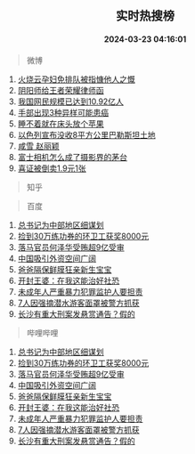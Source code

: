 <div align="center"><h2>实时热搜榜</h2><h4>2024-03-23 04:16:01</h4></div>

> 微博  

1. [火烧云孕妇免排队被指慷他人之慨](https://s.weibo.com/weibo?q=%23%E7%81%AB%E7%83%A7%E4%BA%91%E5%AD%95%E5%A6%87%E5%85%8D%E6%8E%92%E9%98%9F%E8%A2%AB%E6%8C%87%E6%85%B7%E4%BB%96%E4%BA%BA%E4%B9%8B%E6%85%A8%23&t=31&band_rank=1&Refer=top)<br />
2. [阴阳师给王者荣耀律师函](https://s.weibo.com/weibo?q=%E9%98%B4%E9%98%B3%E5%B8%88%E7%BB%99%E7%8E%8B%E8%80%85%E8%8D%A3%E8%80%80%E5%BE%8B%E5%B8%88%E5%87%BD&t=31&band_rank=2&Refer=top)<br />
3. [我国网民规模已达到10.92亿人](https://s.weibo.com/weibo?q=%23%E6%88%91%E5%9B%BD%E7%BD%91%E6%B0%91%E8%A7%84%E6%A8%A1%E5%B7%B2%E8%BE%BE%E5%88%B010.92%E4%BA%BF%E4%BA%BA%23&t=31&band_rank=3&Refer=top)<br />
4. [手部出现3种异样可能患癌](https://s.weibo.com/weibo?q=%23%E6%89%8B%E9%83%A8%E5%87%BA%E7%8E%B03%E7%A7%8D%E5%BC%82%E6%A0%B7%E5%8F%AF%E8%83%BD%E6%82%A3%E7%99%8C%23&t=31&band_rank=4&Refer=top)<br />
5. [睡不着就在床头放个苹果](https://s.weibo.com/weibo?q=%23%E7%9D%A1%E4%B8%8D%E7%9D%80%E5%B0%B1%E5%9C%A8%E5%BA%8A%E5%A4%B4%E6%94%BE%E4%B8%AA%E8%8B%B9%E6%9E%9C%23&t=31&band_rank=5&Refer=top)<br />
6. [以色列宣布没收8平方公里巴勒斯坦土地](https://s.weibo.com/weibo?q=%23%E4%BB%A5%E8%89%B2%E5%88%97%E5%AE%A3%E5%B8%83%E6%B2%A1%E6%94%B68%E5%B9%B3%E6%96%B9%E5%85%AC%E9%87%8C%E5%B7%B4%E5%8B%92%E6%96%AF%E5%9D%A6%E5%9C%9F%E5%9C%B0%23&t=31&band_rank=6&Refer=top)<br />
7. [咸雪 赵丽颖](https://s.weibo.com/weibo?q=%E5%92%B8%E9%9B%AA%20%E8%B5%B5%E4%B8%BD%E9%A2%96&t=31&band_rank=7&Refer=top)<br />
8. [富士相机怎么成了摄影界的茅台](https://s.weibo.com/weibo?q=%23%E5%AF%8C%E5%A3%AB%E7%9B%B8%E6%9C%BA%E6%80%8E%E4%B9%88%E6%88%90%E4%BA%86%E6%91%84%E5%BD%B1%E7%95%8C%E7%9A%84%E8%8C%85%E5%8F%B0%23&t=31&band_rank=8&Refer=top)<br />
9. [喜证被倒卖1.9元1张](https://s.weibo.com/weibo?q=%23%E5%96%9C%E8%AF%81%E8%A2%AB%E5%80%92%E5%8D%961.9%E5%85%831%E5%BC%A0%23&t=31&band_rank=9&Refer=top)<br />

> 知乎  


> 百度  

1. [总书记为中部地区细谋划](https://www.baidu.com/s?wd=%E6%80%BB%E4%B9%A6%E8%AE%B0%E4%B8%BA%E4%B8%AD%E9%83%A8%E5%9C%B0%E5%8C%BA%E7%BB%86%E8%B0%8B%E5%88%92&sa=fyb_news&rsv_dl=fyb_news)<br />
2. [捡到30万练功券的环卫工获奖8000元](https://www.baidu.com/s?wd=%E6%8D%A1%E5%88%B030%E4%B8%87%E7%BB%83%E5%8A%9F%E5%88%B8%E7%9A%84%E7%8E%AF%E5%8D%AB%E5%B7%A5%E8%8E%B7%E5%A5%968000%E5%85%83&sa=fyb_news&rsv_dl=fyb_news)<br />
3. [落马官员何泽华受贿超9亿受审](https://www.baidu.com/s?wd=%E8%90%BD%E9%A9%AC%E5%AE%98%E5%91%98%E4%BD%95%E6%B3%BD%E5%8D%8E%E5%8F%97%E8%B4%BF%E8%B6%859%E4%BA%BF%E5%8F%97%E5%AE%A1&sa=fyb_news&rsv_dl=fyb_news)<br />
4. [中国吸引外资空间广阔](https://www.baidu.com/s?wd=%E4%B8%AD%E5%9B%BD%E5%90%B8%E5%BC%95%E5%A4%96%E8%B5%84%E7%A9%BA%E9%97%B4%E5%B9%BF%E9%98%94&sa=fyb_news&rsv_dl=fyb_news)<br />
5. [爸爸隔保鲜膜狂亲新生宝宝](https://www.baidu.com/s?wd=%E7%88%B8%E7%88%B8%E9%9A%94%E4%BF%9D%E9%B2%9C%E8%86%9C%E7%8B%82%E4%BA%B2%E6%96%B0%E7%94%9F%E5%AE%9D%E5%AE%9D&sa=fyb_news&rsv_dl=fyb_news)<br />
6. [开封王婆：在我这能治好社恐](https://www.baidu.com/s?wd=%E5%BC%80%E5%B0%81%E7%8E%8B%E5%A9%86%EF%BC%9A%E5%9C%A8%E6%88%91%E8%BF%99%E8%83%BD%E6%B2%BB%E5%A5%BD%E7%A4%BE%E6%81%90&sa=fyb_news&rsv_dl=fyb_news)<br />
7. [未成年人严重暴力犯罪监护人要担责](https://www.baidu.com/s?wd=%E6%9C%AA%E6%88%90%E5%B9%B4%E4%BA%BA%E4%B8%A5%E9%87%8D%E6%9A%B4%E5%8A%9B%E7%8A%AF%E7%BD%AA%E7%9B%91%E6%8A%A4%E4%BA%BA%E8%A6%81%E6%8B%85%E8%B4%A3&sa=fyb_news&rsv_dl=fyb_news)<br />
8. [7人因强摘潜水游客面罩被警方抓获](https://www.baidu.com/s?wd=7%E4%BA%BA%E5%9B%A0%E5%BC%BA%E6%91%98%E6%BD%9C%E6%B0%B4%E6%B8%B8%E5%AE%A2%E9%9D%A2%E7%BD%A9%E8%A2%AB%E8%AD%A6%E6%96%B9%E6%8A%93%E8%8E%B7&sa=fyb_news&rsv_dl=fyb_news)<br />
9. [长沙有重大刑案发悬赏通告？假的](https://www.baidu.com/s?wd=%E9%95%BF%E6%B2%99%E6%9C%89%E9%87%8D%E5%A4%A7%E5%88%91%E6%A1%88%E5%8F%91%E6%82%AC%E8%B5%8F%E9%80%9A%E5%91%8A%EF%BC%9F%E5%81%87%E7%9A%84&sa=fyb_news&rsv_dl=fyb_news)<br />

> 哔哩哔哩  

1. [总书记为中部地区细谋划](https://www.baidu.com/s?wd=%E6%80%BB%E4%B9%A6%E8%AE%B0%E4%B8%BA%E4%B8%AD%E9%83%A8%E5%9C%B0%E5%8C%BA%E7%BB%86%E8%B0%8B%E5%88%92&sa=fyb_news&rsv_dl=fyb_news)<br />
2. [捡到30万练功券的环卫工获奖8000元](https://www.baidu.com/s?wd=%E6%8D%A1%E5%88%B030%E4%B8%87%E7%BB%83%E5%8A%9F%E5%88%B8%E7%9A%84%E7%8E%AF%E5%8D%AB%E5%B7%A5%E8%8E%B7%E5%A5%968000%E5%85%83&sa=fyb_news&rsv_dl=fyb_news)<br />
3. [落马官员何泽华受贿超9亿受审](https://www.baidu.com/s?wd=%E8%90%BD%E9%A9%AC%E5%AE%98%E5%91%98%E4%BD%95%E6%B3%BD%E5%8D%8E%E5%8F%97%E8%B4%BF%E8%B6%859%E4%BA%BF%E5%8F%97%E5%AE%A1&sa=fyb_news&rsv_dl=fyb_news)<br />
4. [中国吸引外资空间广阔](https://www.baidu.com/s?wd=%E4%B8%AD%E5%9B%BD%E5%90%B8%E5%BC%95%E5%A4%96%E8%B5%84%E7%A9%BA%E9%97%B4%E5%B9%BF%E9%98%94&sa=fyb_news&rsv_dl=fyb_news)<br />
5. [爸爸隔保鲜膜狂亲新生宝宝](https://www.baidu.com/s?wd=%E7%88%B8%E7%88%B8%E9%9A%94%E4%BF%9D%E9%B2%9C%E8%86%9C%E7%8B%82%E4%BA%B2%E6%96%B0%E7%94%9F%E5%AE%9D%E5%AE%9D&sa=fyb_news&rsv_dl=fyb_news)<br />
6. [开封王婆：在我这能治好社恐](https://www.baidu.com/s?wd=%E5%BC%80%E5%B0%81%E7%8E%8B%E5%A9%86%EF%BC%9A%E5%9C%A8%E6%88%91%E8%BF%99%E8%83%BD%E6%B2%BB%E5%A5%BD%E7%A4%BE%E6%81%90&sa=fyb_news&rsv_dl=fyb_news)<br />
7. [未成年人严重暴力犯罪监护人要担责](https://www.baidu.com/s?wd=%E6%9C%AA%E6%88%90%E5%B9%B4%E4%BA%BA%E4%B8%A5%E9%87%8D%E6%9A%B4%E5%8A%9B%E7%8A%AF%E7%BD%AA%E7%9B%91%E6%8A%A4%E4%BA%BA%E8%A6%81%E6%8B%85%E8%B4%A3&sa=fyb_news&rsv_dl=fyb_news)<br />
8. [7人因强摘潜水游客面罩被警方抓获](https://www.baidu.com/s?wd=7%E4%BA%BA%E5%9B%A0%E5%BC%BA%E6%91%98%E6%BD%9C%E6%B0%B4%E6%B8%B8%E5%AE%A2%E9%9D%A2%E7%BD%A9%E8%A2%AB%E8%AD%A6%E6%96%B9%E6%8A%93%E8%8E%B7&sa=fyb_news&rsv_dl=fyb_news)<br />
9. [长沙有重大刑案发悬赏通告？假的](https://www.baidu.com/s?wd=%E9%95%BF%E6%B2%99%E6%9C%89%E9%87%8D%E5%A4%A7%E5%88%91%E6%A1%88%E5%8F%91%E6%82%AC%E8%B5%8F%E9%80%9A%E5%91%8A%EF%BC%9F%E5%81%87%E7%9A%84&sa=fyb_news&rsv_dl=fyb_news)<br />
